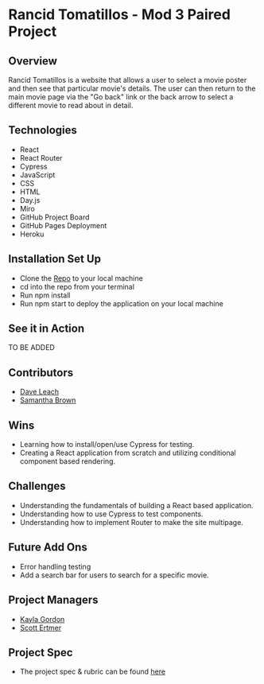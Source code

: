 # Rancid Tomatillos - Mod 3 Paired Project

## Overview

Rancid Tomatillos is a website that allows a user to select a movie poster and then see that particular movie's details. The user can then return to the main movie page via the "Go back" link or the back arrow to select a different movie to read about in detail.


## Technologies

- React
- React Router
- Cypress
- JavaScript
- CSS
- HTML
- Day.js
- Miro
- GitHub Project Board
- GitHub Pages Deployment
- Heroku

## Installation Set Up

- Clone the [Repo](https://github.com/davidleach724/Rancid-Tomatillos) to your local machine
- cd into the repo from your terminal
- Run npm install
- Run npm start to deploy the application on your local machine

## See it in Action

TO BE ADDED

## Contributors

- [Dave Leach](https://github.com/davidleach724)
- [Samantha Brown](https://github.com/Samantha-Brown)

## Wins

- Learning how to install/open/use Cypress for testing.
- Creating a React application from scratch and utilizing conditional component based rendering.

## Challenges

- Understanding the fundamentals of building a React based application.
- Understanding how to use Cypress to test components.
- Understanding how to implement Router to make the site multipage.

## Future Add Ons

- Error handling testing
- Add a search bar for users to search for a specific movie.

## Project Managers

- [Kayla Gordon](https://github.com/kaylagordon)
- [Scott Ertmer](https://github.com/sertmer)


## Project Spec

- The project spec & rubric can be found [here](https://frontend.turing.edu/projects/module-3/rancid-tomatillos-v3.html)

